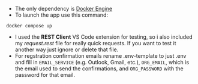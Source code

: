 - The only dependency is [Docker Engine](https://www.docker.com/)
- To launch the app use this command:
```
docker compose up
```
- I used the **REST Client** VS Code extension for testing, so i also included my *request.rest* file for really quick requests. If you want to test it another way just ignore or delete that file.
- For regstration confirmation emails rename .env-template to just .env and fill in ```EMAIL_SERVICE``` (e.g. Outlook, Gmail, etc.), ```ORG_EMAIL```, which is the email used to send the confirmations, and ```ORG_PASSWORD``` with the password for that email.